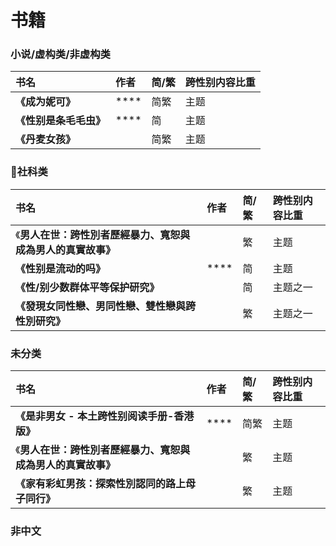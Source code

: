 # 书籍



### 小说/虚构类/非虚构类

| 书名 | 作者 | 简/繁 | 跨性别内容比重 |
| :--- | :--- | :--- | :--- |
| **《成为妮可》** | \*\*\*\* | 简繁 | 主题 |
| **《性别是条毛毛虫》** | \*\*\*\* | 简 | 主题 |
| **《丹麦女孩》** |  | 简繁 | 主题 |

### 社科类

| **书名** | 作者 | 简/繁 | 跨性别内容比重 |
| :--- | :--- | :--- | :--- |
| 《**男人在世：跨性別者歷經暴力、寬恕與成為男人的真實故事》** |  | 繁 | 主题 |
| **《性别是流动的吗》** | \*\*\*\* | 简 | 主题 |
| **《性/别少数群体平等保护研究》** |  | 简 | 主题之一 |
| **《發現女同性戀、男同性戀、雙性戀與跨性別研究》** |  | 繁 | 主题之一 |

### 未分类

| **书名** | 作者 | 简/繁 | 跨性别内容比重 |
| :--- | :--- | :--- | :--- |
| **《是非男女 - 本土跨性别阅读手册-香港版》** | \*\*\*\* | 简繁 | 主题 |
| 《**男人在世：跨性別者歷經暴力、寬恕與成為男人的真實故事》** |  | 繁 | 主题 |
| **《家有彩虹男孩：探索性別認同的路上母子同行》** |  | 繁 | 主题 |

### 非中文

